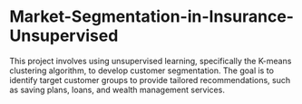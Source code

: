 # Market-Segmentation-in-Insurance-Unsupervised
This project involves using unsupervised learning, specifically the K-means clustering algorithm, to develop customer segmentation. The goal is to identify target customer groups to provide tailored recommendations, such as saving plans, loans, and wealth management services.
